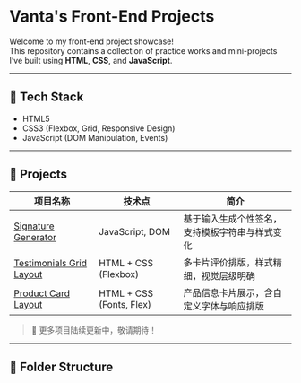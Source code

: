 # Vanta's Front-End Projects

Welcome to my front-end project showcase!  
This repository contains a collection of practice works and mini-projects I’ve built using **HTML**, **CSS**, and **JavaScript**.

---

## 🔧 Tech Stack

- HTML5
- CSS3 (Flexbox, Grid, Responsive Design)
- JavaScript (DOM Manipulation, Events)

---

## 🧩 Projects

| 项目名称 | 技术点 | 简介 |
|----------|--------|------|
| [Signature Generator](./signature-generator) | JavaScript, DOM | 基于输入生成个性签名，支持模板字符串与样式变化 |
| [Testimonials Grid Layout](./testimonials-grid) | HTML + CSS (Flexbox) | 多卡片评价排版，样式精细，视觉层级明确 |
| [Product Card Layout](./product-card-layout) | HTML + CSS (Fonts, Flex) | 产品信息卡片展示，含自定义字体与响应排版 |

> 📌 更多项目陆续更新中，敬请期待！

---

## 📁 Folder Structure
